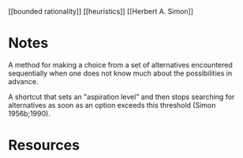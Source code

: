 [[bounded rationality]]
[[heuristics]]
[[Herbert A. Simon]]

# Notes
A method for making a choice from a set of alternatives  encountered  sequentially  when  one  does  not know much about the possibilities in advance.

A shortcut that sets an "aspiration level" and then stops searching for alternatives as soon as an option exceeds this threshold (Simon 1956b;1990).

# Resources